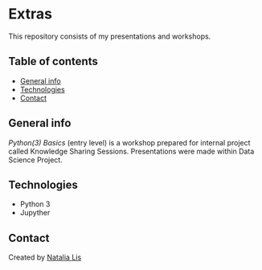 # Extras
This repository consists of my presentations and workshops.

## Table of contents
* [General info](#general-info)
* [Technologies](#technologies)
* [Contact](#contact)

## General info
_Python(3) Basics_ (entry level) is a workshop prepared for internal project called Knowledge Sharing Sessions.
Presentations were made within Data Science Project.

## Technologies
* Python 3
* Jupyther

## Contact
Created by [Natalia Lis](mailto:natalisster@gmail.com?subject=[GitHub]%20Extras (presentations, workshops & more))
